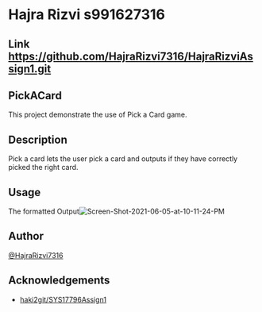 # Hajra Rizvi s991627316
## Link https://github.com/HajraRizvi7316/HajraRizviAssign1.git
## PickACard
This project demonstrate the use of Pick a Card game.
## Description
Pick a card lets the user pick a card and outputs if they have correctly picked the right card.
## Usage
The formatted Output<img src="https://i.ibb.co/vqCDyjq/Screen-Shot-2021-06-05-at-10-11-24-PM.png" alt="Screen-Shot-2021-06-05-at-10-11-24-PM" border="0">
## Author
[@HajraRizvi7316](https://github.com/HajraRizvi7316)
## Acknowledgements
 - [haki2git/SYS17796Assign1](https://github.com/haki2git/SYS17796Assign1)

